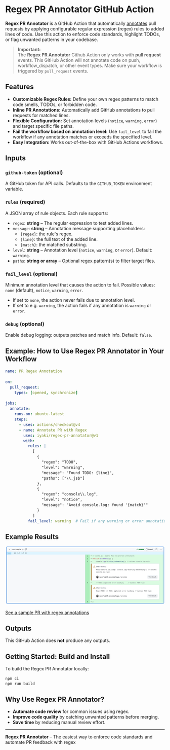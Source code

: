 # Regex PR Annotator GitHub Action

**Regex PR Annotator** is a GitHub Action that automatically [annotates](https://github.com/actions/toolkit/tree/main/packages/core#annotations) pull requests by applying configurable regular expression (regex) rules to added lines of code. Use this action to enforce code standards, highlight TODOs, or flag unwanted patterns in your codebase.

> **Important:**  
> The **Regex PR Annotator** Github Action only works with **pull request** events. This GitHub Action will not annotate code on push, workflow_dispatch, or other event types. Make sure your workflow is triggered by `pull_request` events.

## Features

- **Customizable Regex Rules:** Define your own regex patterns to match code smells, TODOs, or forbidden code.
- **Inline PR Annotations:** Automatically add GitHub annotations to pull requests for matched lines.
- **Flexible Configuration:** Set annotation levels (`notice`, `warning`, `error`) and target specific file paths.
- **Fail the workflow based on annotation level:** Use `fail_level` to fail the workflow if any annotation matches or exceeds the specified level.
- **Easy Integration:** Works out-of-the-box with GitHub Actions workflows.

## Inputs

### `github-token` (optional)

A GitHub token for API calls. Defaults to the `GITHUB_TOKEN` environment variable.

### `rules` (required)

A JSON array of rule objects. Each rule supports:

- `regex`: **string** – The regular expression to test added lines.
- `message`: **string** – Annotation message supporting placeholders:
  - `{regex}`: the rule's regex.
  - `{line}`: the full text of the added line.
  - `{match}`: the matched substring.
- `level`: **string** – Annotation level (`notice`, `warning`, or `error`). Default: `warning`.
- `paths`: **string or array** – Optional regex pattern(s) to filter target files.

### `fail_level` (optional)

Minimum annotation level that causes the action to fail. Possible values: `none` (default), `notice`, `warning`, `error`.

- If set to `none`, the action never fails due to annotation level.
- If set to e.g. `warning`, the action fails if any annotation is `warning` or `error`.

### `debug` (optional)

Enable debug logging: outputs patches and match info. Default: `false`.

## Example: How to Use Regex PR Annotator in Your Workflow

```yaml
name: PR Regex Annotation

on:
  pull_request:
    types: [opened, synchronize]

jobs:
  annotate:
    runs-on: ubuntu-latest
    steps:
      - uses: actions/checkout@v4
      - name: Annotate PR with Regex
        uses: iyaki/regex-pr-annotator@v1
        with:
          rules: |
            [
              {
                "regex": "TODO",
                "level": "warning",
                "message": "Found TODO: {line}",
                "paths": ["\\.js$"]
              },
              {
                "regex": "console\\.log",
                "level": "notice",
                "message": "Avoid console.log: found '{match}'"
              }
            ]
          fail_level: warning  # Fail if any warning or error annotation is found
```

## Example Results

![GitHub PR with regex annotations](./results.png)

[See a sample PR with regex annotations](https://github.com/iyaki/regex-pr-annotator/pull/1/files#diff-988798991edf03e818d5f2d7e0b4c727035102549d0b04330d2de8300281698d)

## Outputs

This GitHub Action does **not** produce any outputs.

## Getting Started: Build and Install

To build the Regex PR Annotator locally:

```shell
npm ci
npm run build
```

## Why Use Regex PR Annotator?

- **Automate code review** for common issues using regex.
- **Improve code quality** by catching unwanted patterns before merging.
- **Save time** by reducing manual review effort.

---

**Regex PR Annotator** – The easiest way to enforce code standards and automate PR feedback with regex
